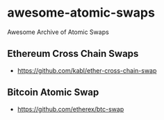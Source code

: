 # awesome-atomic-swaps
Awesome Archive of Atomic Swaps

## Ethereum Cross Chain Swaps
- https://github.com/kabl/ether-cross-chain-swap

## Bitcoin Atomic Swap
- https://github.com/etherex/btc-swap
